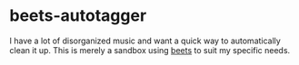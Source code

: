 # beets-autotagger
 
I have a lot of disorganized music and want a quick way to automatically clean it up. This is merely a sandbox using [beets](https://beets.readthedocs.io/en/stable/index.html) to suit my specific needs.
